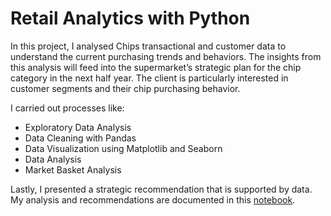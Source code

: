 # Retail Analytics with Python

In this project, I analysed Chips transactional and customer data to understand the current purchasing trends and behaviors. 
The insights from this analysis will feed into the supermarket’s strategic plan for the chip category in the next half year.
The client is particularly interested in customer segments and their chip purchasing behavior.

I carried out processes like:

- Exploratory Data Analysis
- Data Cleaning with Pandas
- Data Visualization using Matplotlib and Seaborn
- Data Analysis
- Market Basket Analysis

Lastly, I presented a strategic recommendation that is supported by data. My analysis and recommendations are documented in this [notebook](https://github.com/eyitayo22/Retail-Analytics-Python/blob/main/Retail%20Analytics.ipynb).
